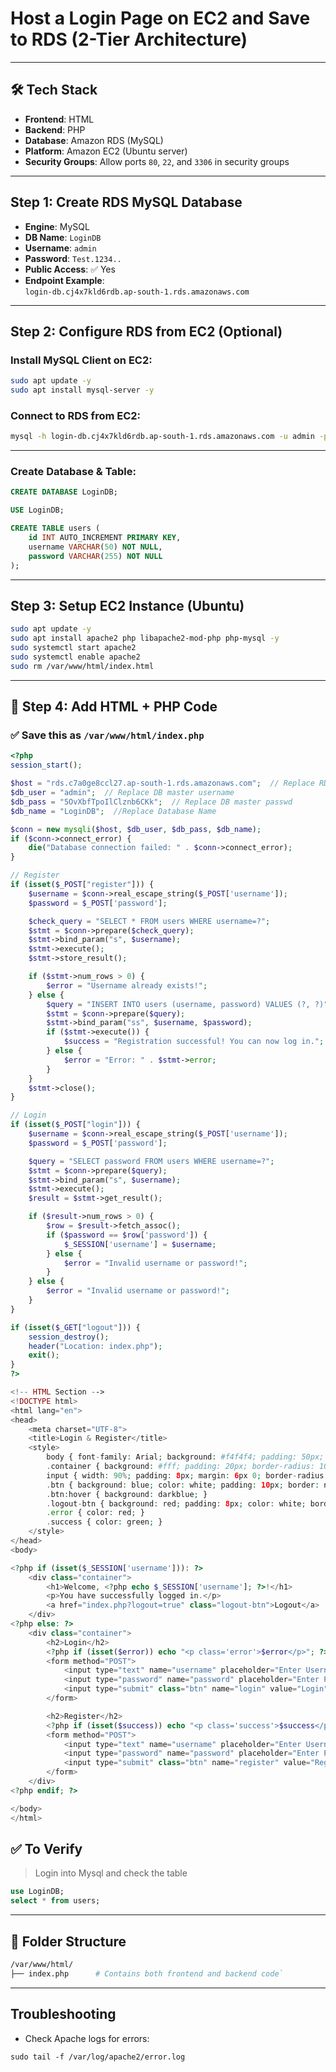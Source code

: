 
# Host a Login Page on EC2 and Save to RDS (2-Tier Architecture)
---
## 🛠️ Tech Stack

- **Frontend**: HTML  
- **Backend**: PHP  
- **Database**: Amazon RDS (MySQL)  
- **Platform**: Amazon EC2 (Ubuntu server)  
- **Security Groups**: Allow ports `80`, `22`, and `3306` in security groups

---

##  Step 1: Create RDS MySQL Database

- **Engine**: MySQL  
- **DB Name**: `LoginDB`  
- **Username**: `admin`  
- **Password**: `Test.1234..`  
- **Public Access**: ✅ Yes  
- **Endpoint Example**:  
  `login-db.cj4x7kld6rdb.ap-south-1.rds.amazonaws.com`

---
##  Step 2: Configure RDS from EC2 (Optional)

###  Install MySQL Client on EC2:

```bash
sudo apt update -y
sudo apt install mysql-server -y
```

###  Connect to RDS from EC2:

```sh
mysql -h login-db.cj4x7kld6rdb.ap-south-1.rds.amazonaws.com -u admin -p
```

---
###  Create Database & Table:

```sql
CREATE DATABASE LoginDB;

USE LoginDB;

CREATE TABLE users (
    id INT AUTO_INCREMENT PRIMARY KEY,
    username VARCHAR(50) NOT NULL,
    password VARCHAR(255) NOT NULL
);
```

---

##  Step 3: Setup EC2 Instance (Ubuntu)

```sh
sudo apt update -y
sudo apt install apache2 php libapache2-mod-php php-mysql -y
sudo systemctl start apache2
sudo systemctl enable apache2
sudo rm /var/www/html/index.html
```

---

## 📄 Step 4: Add HTML + PHP Code

### ✅ Save this as `/var/www/html/index.php`

```php
<?php
session_start();

$host = "rds.c7a0ge8ccl27.ap-south-1.rds.amazonaws.com";  // Replace RDS endpoint
$db_user = "admin";  // Replace DB master username
$db_pass = "5OvXbfTpoIlClznb6CKk";  // Replace DB master passwd
$db_name = "LoginDB";  //Replace Database Name

$conn = new mysqli($host, $db_user, $db_pass, $db_name);
if ($conn->connect_error) {
    die("Database connection failed: " . $conn->connect_error);
}

// Register
if (isset($_POST["register"])) {
    $username = $conn->real_escape_string($_POST['username']);
    $password = $_POST['password'];

    $check_query = "SELECT * FROM users WHERE username=?";
    $stmt = $conn->prepare($check_query);
    $stmt->bind_param("s", $username);
    $stmt->execute();
    $stmt->store_result();

    if ($stmt->num_rows > 0) {
        $error = "Username already exists!";
    } else {
        $query = "INSERT INTO users (username, password) VALUES (?, ?)";
        $stmt = $conn->prepare($query);
        $stmt->bind_param("ss", $username, $password);
        if ($stmt->execute()) {
            $success = "Registration successful! You can now log in.";
        } else {
            $error = "Error: " . $stmt->error;
        }
    }
    $stmt->close();
}

// Login
if (isset($_POST["login"])) {
    $username = $conn->real_escape_string($_POST['username']);
    $password = $_POST['password'];

    $query = "SELECT password FROM users WHERE username=?";
    $stmt = $conn->prepare($query);
    $stmt->bind_param("s", $username);
    $stmt->execute();
    $result = $stmt->get_result();

    if ($result->num_rows > 0) {
        $row = $result->fetch_assoc();
        if ($password == $row['password']) {
            $_SESSION['username'] = $username;
        } else {
            $error = "Invalid username or password!";
        }
    } else {
        $error = "Invalid username or password!";
    }
}

if (isset($_GET["logout"])) {
    session_destroy();
    header("Location: index.php");
    exit();
}
?>

<!-- HTML Section -->
<!DOCTYPE html>
<html lang="en">
<head>
    <meta charset="UTF-8">
    <title>Login & Register</title>
    <style>
        body { font-family: Arial; background: #f4f4f4; padding: 50px; text-align: center; }
        .container { background: #fff; padding: 20px; border-radius: 10px; width: 300px; margin: auto; box-shadow: 0 0 10px gray; }
        input { width: 90%; padding: 8px; margin: 6px 0; border-radius: 4px; border: 1px solid gray; }
        .btn { background: blue; color: white; padding: 10px; border: none; width: 100%; cursor: pointer; }
        .btn:hover { background: darkblue; }
        .logout-btn { background: red; padding: 8px; color: white; border: none; cursor: pointer; }
        .error { color: red; }
        .success { color: green; }
    </style>
</head>
<body>

<?php if (isset($_SESSION['username'])): ?>
    <div class="container">
        <h1>Welcome, <?php echo $_SESSION['username']; ?>!</h1>
        <p>You have successfully logged in.</p>
        <a href="index.php?logout=true" class="logout-btn">Logout</a>
    </div>
<?php else: ?>
    <div class="container">
        <h2>Login</h2>
        <?php if (isset($error)) echo "<p class='error'>$error</p>"; ?>
        <form method="POST">
            <input type="text" name="username" placeholder="Enter Username" required><br>
            <input type="password" name="password" placeholder="Enter Password" required><br>
            <input type="submit" class="btn" name="login" value="Login">
        </form>

        <h2>Register</h2>
        <?php if (isset($success)) echo "<p class='success'>$success</p>"; ?>
        <form method="POST">
            <input type="text" name="username" placeholder="Enter Username" required><br>
            <input type="password" name="password" placeholder="Enter Password" required><br>
            <input type="submit" class="btn" name="register" value="Register">
        </form>
    </div>
<?php endif; ?>

</body>
</html>
```
## ✅ To Verify

> Login into Mysql and check the table

```sql
use LoginDB;
select * from users;
```

---
## 📁 Folder Structure

```bash
/var/www/html/
├── index.php      # Contains both frontend and backend code`
```

---

##  Troubleshooting

- Check Apache logs for errors:

```
sudo tail -f /var/log/apache2/error.log
```